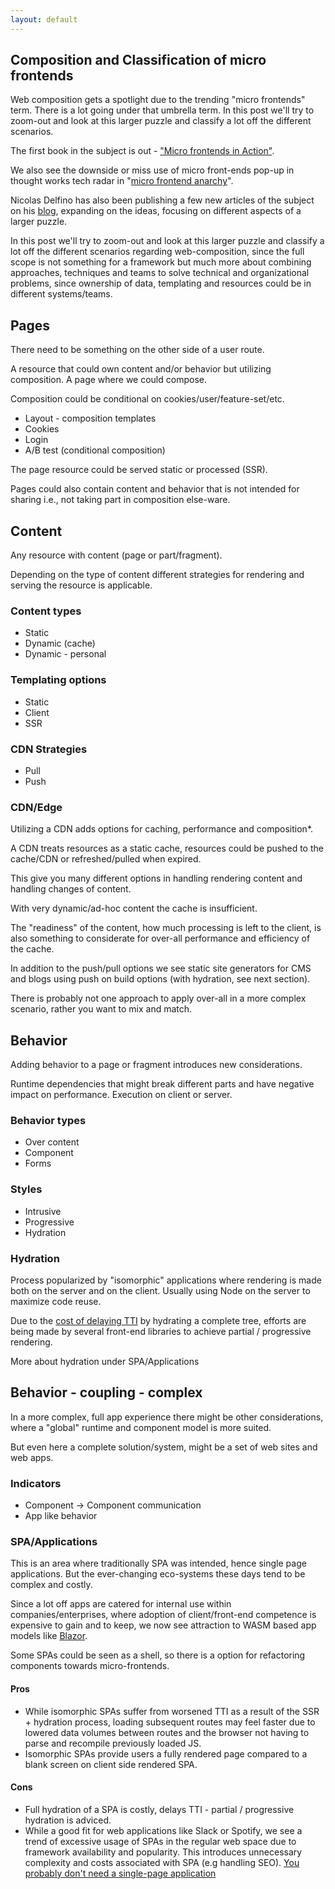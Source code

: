 ```yaml
---
layout: default
---
```


## Composition and Classification of micro frontends

Web composition gets a spotlight due to the  trending "micro frontends" term. There is a lot going under that umbrella term.
In this post we'll try to zoom-out and look at this larger puzzle and classify a lot off the different scenarios.

The first book in the subject is out - ["Micro frontends in Action"](https://g.co/kgs/fr9Fck).

We also see the downside or miss use of micro front-ends pop-up in thought works tech radar in "[micro frontend anarchy](https://www.thoughtworks.com/radar/techniques?blipid=202010014#.X5m65fNXGvU.link.)".

Nicolas Delfino has also been publishing a few new articles of the subject on his [blog](https://www.nicolasdelfino.com/blog), expanding on the ideas, focusing on different aspects of a larger puzzle.

In this post we'll try to zoom-out and look at this larger puzzle and classify a lot off the different scenarios regarding web-composition, since the full scope is not something for a framework but much more about combining approaches, techniques and teams to solve technical and organizational problems, since ownership of data, templating and resources could be in different systems/teams.

## Pages
There need to be something on the other side of a user route.

A resource that could own content and/or behavior but utilizing composition. A page where we could compose.

Composition could be conditional on cookies/user/feature-set/etc.

- Layout - composition templates
- Cookies
- Login
- A/B test (conditional composition)

The page resource could be served static or processed (SSR).

Pages could also contain content and behavior that is not intended for sharing i.e., not taking part in composition else-ware.

## Content
Any resource with content (page or part/fragment).

Depending on the type of content different strategies for rendering and serving the resource is applicable.

### Content types
- Static
- Dynamic (cache)
- Dynamic - personal

### Templating options
- Static
- Client
- SSR

### CDN Strategies
- Pull
- Push

### CDN/Edge
Utilizing a CDN adds options for caching, performance and composition*.

A CDN treats resources as a static cache, resources could be pushed to the cache/CDN or refreshed/pulled when expired.

This give you many different options in handling rendering content and handling changes of content.

With very dynamic/ad-hoc content the cache is insufficient.

The "readiness" of the content, how much processing is left to the client, is also something to considerate for over-all performance and efficiency of the cache.

In addition to the push/pull options we see static site generators for CMS and blogs using push on build options (with hydration, see next section).

There is probably not one approach to apply over-all in a more complex scenario, rather you want to mix and match.

## Behavior
Adding behavior to a page or fragment introduces new considerations.

Runtime dependencies that might break different parts and have negative impact on performance. Execution on client or server.

### Behavior types
- Over content
- Component
- Forms

### Styles
- Intrusive
- Progressive
- Hydration

### Hydration
Process popularized by "isomorphic" applications where rendering is made both on the server and on the client. Usually using Node on the server to maximize code reuse.

Due to the [cost of delaying TTI](https://addyosmani.com/blog/rehydration/) by hydrating a complete tree, efforts are being made by several front-end libraries to achieve partial / progressive rendering.

More about hydration under SPA/Applications

## Behavior - coupling - complex
In a more complex, full app experience there might be other considerations, where a "global" runtime and component model is more suited.

But even here a complete solution/system, might be a set of web sites and web apps.

### Indicators
- Component -> Component communication
- App like behavior

### SPA/Applications
This is an area where traditionally SPA was intended, hence single page applications. But the ever-changing eco-systems these days tend to be complex and costly.

Since a lot off apps are catered for internal use within companies/enterprises, where adoption of client/front-end competence is expensive to gain and to keep, we now see attraction to WASM based app models like [Blazor](https://www.thoughtworks.com/radar/languages-and-frameworks?blipid=202010022#.X5nEBnNIvTk.link.).

Some SPAs could be seen as a shell, so there is a option for refactoring components towards micro-frontends.

#### Pros 
* While isomorphic SPAs suffer from worsened TTI as a result of the SSR + hydration process, loading subsequent routes may feel faster due to lowered data volumes between routes and the browser not having to parse and recompile previously loaded JS.
* Isomorphic SPAs provide users a fully rendered page compared to a blank screen on client side rendered SPA.

#### Cons
* Full hydration of a SPA is costly, delays TTI - partial / progressive hydration is adviced.
* While a good fit for web applications like Slack or Spotify, we see a trend of excessive usage of SPAs in the regular web space due to framework availability and popularity. This introduces unnecessary complexity and costs associated with SPA (e.g handling SEO). [You probably don't need a single-page application](https://plausible.io/blog/you-probably-dont-need-a-single-page-app)
